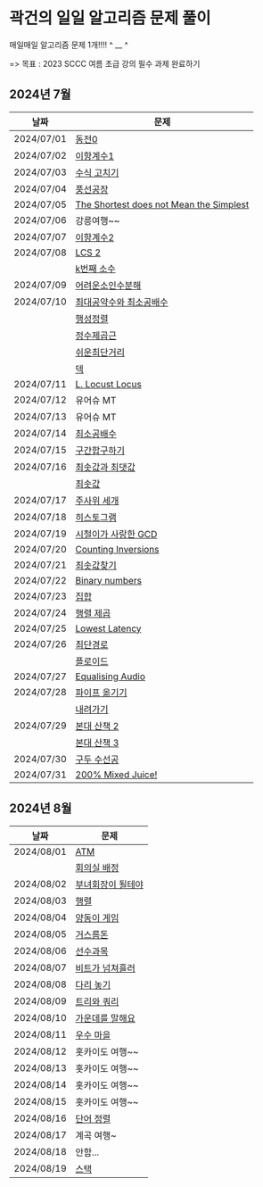# 곽건의 일일 알고리즘 문제 풀이

매일매일 알고리즘 문제 1개!!!! ^ __ ^

=> 목표 : 2023 SCCC 여름 초급 강의 필수 과제 완료하기

## 2024년 7월

| 날짜         | 문제                                                                               |
|------------|----------------------------------------------------------------------------------|
| 2024/07/01 | [동전0](https://www.acmicpc.net/problem/11047)                                     | 
| 2024/07/02 | [이항계수1](https://www.acmicpc.net/problem/11050)                                   | 
| 2024/07/03 | [수식 고치기](https://www.acmicpc.net/problem/31835)                                  | 
| 2024/07/04 | [풍선공장](https://www.acmicpc.net/problem/15810)                                    | 
| 2024/07/05 | [The Shortest does not Mean the Simplest](https://www.acmicpc.net/problem/11819) | 
| 2024/07/06 | 강릉여행~~                                                                           | 
| 2024/07/07 | [이항계수2](https://www.acmicpc.net/problem/11051)                                   | 
| 2024/07/08 | [LCS 2](https://www.acmicpc.net/problem/9252)                                    | 
|            | [k번째 소수](https://www.acmicpc.net/problem/15965)                                  |
| 2024/07/09 | [어려운소인수분해](https://www.acmicpc.net/problem/16563)                                | 
| 2024/07/10 | [최대공약수와 최소공배수](https://www.acmicpc.net/problem/2609)                             | 
|            | [행성정렬](https://www.acmicpc.net/problem/25344)                                    |
|            | [정수제곱근](https://www.acmicpc.net/problem/2417)                                    |
|            | [쉬운최단거리](https://www.acmicpc.net/problem/14940)                                  |
|            | [덱](https://www.acmicpc.net/problem/10866)                                       |
| 2024/07/11 | [L. Locust Locus](https://codeforces.com/gym/104670/problem/L)                   | 
| 2024/07/12 | 유어슈 MT                                                                           | 
| 2024/07/13 | 유어슈 MT                                                                           | 
| 2024/07/14 | [최소공배수](https://www.acmicpc.net/problem/1934)                                    | 
| 2024/07/15 | [구간합구하기](https://www.acmicpc.net/problem/2042)                                   | 
| 2024/07/16 | [최솟값과 최댓값](https://www.acmicpc.net/problem/2357)                                 | 
|            | [최솟값](https://www.acmicpc.net/problem/10868)                                     |
| 2024/07/17 | [주사위 세개](https://www.acmicpc.net/problem/2480)                                   | 
| 2024/07/18 | [히스토그램](https://www.acmicpc.net/problem/1725)                                    | 
| 2024/07/19 | [시철이가 사랑한 GCD](https://www.acmicpc.net/problem/21870)                            | 
| 2024/07/20 | [Counting Inversions](https://www.acmicpc.net/problem/10090)                     | 
| 2024/07/21 | [최솟값찾기](https://www.acmicpc.net/problem/11003)                                   | 
| 2024/07/22 | [Binary numbers](https://www.acmicpc.net/problem/20360)                          | 
| 2024/07/23 | [집합](https://www.acmicpc.net/problem/11723)                                      | 
| 2024/07/24 | [행렬 제곱](https://www.acmicpc.net/problem/10830)                                   | 
| 2024/07/25 | [Lowest Latency](https://www.acmicpc.net/problem/26003)                          | 
| 2024/07/26 | [최단경로](https://www.acmicpc.net/problem/1753)                                     | 
|            | [플로이드](https://www.acmicpc.net/problem/11404)                                    |
| 2024/07/27 | [Equalising Audio](https://www.acmicpc.net/problem/25996)                        | 
| 2024/07/28 | [파이프 옮기기](https://www.acmicpc.net/problem/17070)                                 | 
|            | [내려가기](https://www.acmicpc.net/problem/2096)                                     |
| 2024/07/29 | [본대 산책 2](https://www.acmicpc.net/problem/12850)                                 |
|            | [본대 산책 3](https://www.acmicpc.net/problem/14289)                                 |
| 2024/07/30 | [구두 수선공](https://www.acmicpc.net/problem/14908)                                  |
| 2024/07/31 | [200% Mixed Juice!](https://www.acmicpc.net/problem/25312)                       |

## 2024년 8월

| 날짜         | 문제                                                |
|------------|---------------------------------------------------|
| 2024/08/01 | [ATM](https://www.acmicpc.net/problem/11399)      |
|            | [회의실 배정](https://www.acmicpc.net/problem/1931)    |
| 2024/08/02 | [부녀회장이 될테야](https://www.acmicpc.net/problem/2775) |
| 2024/08/03 | [행렬](https://www.acmicpc.net/problem/1080)        |
| 2024/08/04 | [양동이 게임](https://www.acmicpc.net/problem/28360)   |
| 2024/08/05 | [거스름돈](https://www.acmicpc.net/problem/5585)      |
| 2024/08/06 | [선수과목](https://www.acmicpc.net/problem/14567)     |
| 2024/08/07 | [비트가 넘쳐흘러](https://www.acmicpc.net/problem/17419) |
| 2024/08/08 | [다리 놓기](https://www.acmicpc.net/problem/1010)     |
| 2024/08/09 | [트리와 쿼리](https://www.acmicpc.net/problem/15681)   |
| 2024/08/10 | [가운데를 말해요](https://www.acmicpc.net/problem/1655)  |
| 2024/08/11 | [우수 마을](https://www.acmicpc.net/problem/1949)     |
| 2024/08/12 | 홋카이도 여행~~                                         |
| 2024/08/13 | 홋카이도 여행~~                                         |
| 2024/08/14 | 홋카이도 여행~~                                         |
| 2024/08/15 | 홋카이도 여행~~                                         |
| 2024/08/16 | [단어 정렬](https://www.acmicpc.net/problem/1181)     |
| 2024/08/17 | 계곡 여행~                                            |
| 2024/08/18 | 안함...                                             |
| 2024/08/19 | [스택](https://www.acmicpc.net/problem/10828)       |